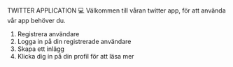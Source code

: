 TWITTER APPLICATION 💻
Välkommen till våran twitter app, för att använda vår app behöver du. 

1. Registrera användare 
2. Logga in på din registrerade användare
3. Skapa ett inlägg 
4. Klicka dig in på din profil för att läsa mer
